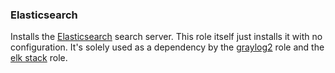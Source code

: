 ### Elasticsearch ###

Installs the [Elasticsearch](https://www.elastic.co/products/elasticsearch) search server. This role itself just installs it with no configuration. It's solely used as a dependency by the [graylog2](../graylog2/) role and the [elk stack](../elk-stack/) role.
